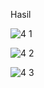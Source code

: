Hasil


![4 1](https://user-images.githubusercontent.com/122078276/210965646-19e9fe91-8565-4869-99b2-8034619731bf.jpg)




![4 2](https://user-images.githubusercontent.com/122078276/210965647-14b065e5-bd0f-48d7-bfbb-c06f5750b2c5.jpg)




![4 3](https://user-images.githubusercontent.com/122078276/210965654-009d2c08-e4b5-43e1-99e9-e5f04bbbc678.png)
